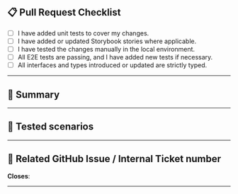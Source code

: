<!-- 🎉 Thank you for submitting a pull request! 🎉  -->

## 📋 Pull Request Checklist
<!--
Check the checkboxes that are relevant for your pull request.
-->

- [ ] I have added unit tests to cover my changes.
- [ ] I have added or updated Storybook stories where applicable.
- [ ] I have tested the changes manually in the local environment.
- [ ] All E2E tests are passing, and I have added new tests if necessary.
- [ ] All interfaces and types introduced or updated are strictly typed.

---

## 📝 Summary

<!--
Describe the changes proposed in this pull request:
- What is the motivation for this change? 
- What existing problem does this pull request solve?
-->

---

## 🧪 Tested scenarios

<!-- Description of tested scenarios -->

---

## 🔗 Related GitHub Issue / Internal Ticket number

<!--
Link the GitHub issue or internal ticket number this PR addresses.
-->

**Closes**:  <!-- #-prefixed issue number -->

---

